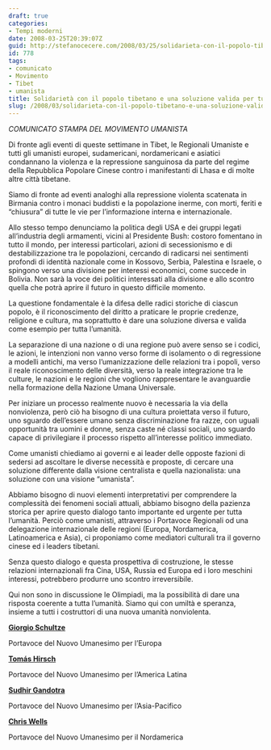 ```yaml
---
draft: true
categories:
- Tempi moderni
date: 2008-03-25T20:39:07Z
guid: http://stefanocecere.com/2008/03/25/solidarieta-con-il-popolo-tibetano-e-una-soluzione-valida-per-tutta-l%e2%80%99umanita/
id: 778
tags:
- comunicato
- Movimento
- Tibet
- umanista
title: Solidarietà con il popolo tibetano e una soluzione valida per tutta l’umanità
slug: /2008/03/solidarieta-con-il-popolo-tibetano-e-una-soluzione-valida-per-tutta-lumanita/
---
```


_COMUNICATO STAMPA DEL MOVIMENTO UMANISTA_

Di fronte agli eventi di queste settimane in Tibet, le Regionali Umaniste e tutti gli umanisti europei, sudamericani, nordamericani e asiatici condannano la violenza e la repressione sanguinosa da parte del regime della Repubblica Popolare Cinese contro i manifestanti di Lhasa e di molte altre città tibetane.

Siamo di fronte ad eventi analoghi alla repressione violenta scatenata in Birmania contro i monaci buddisti e la popolazione inerme, con morti, feriti e “chiusura” di tutte le vie per l’informazione interna e internazionale.

Allo stesso tempo denunciamo la politica degli USA e dei gruppi legati all’industria degli armamenti, vicini al Presidente Bush: costoro fomentano in tutto il mondo, per interessi particolari, azioni di secessionismo e di destabilizzazione tra le popolazioni, cercando di radicarsi nei sentimenti profondi di identità nazionale come in Kossovo, Serbia, Palestina e Israele, o spingono verso una divisione per interessi economici, come succede in Bolivia. Non sarà la voce dei politici interessati alla divisione e allo scontro quella che potrà aprire il futuro in questo difficile momento.

La questione fondamentale è la difesa delle radici storiche di ciascun popolo, è il riconoscimento del diritto a praticare le proprie credenze, religione e cultura, ma soprattutto è dare una soluzione diversa e valida come esempio per tutta l’umanità.

La separazione di una nazione o di una regione può avere senso se i codici, le azioni, le intenzioni non vanno verso forme di isolamento o di regressione a modelli antichi, ma verso l’umanizzazione delle relazioni tra i popoli, verso il reale riconoscimento delle diversità, verso la reale integrazione tra le culture, le nazioni e le regioni che vogliono rappresentare le avanguardie nella formazione della Nazione Umana Universale.

Per iniziare un processo realmente nuovo è necessaria la via della nonviolenza, però ciò ha bisogno di una cultura proiettata verso il futuro, uno sguardo dell’essere umano senza discriminazione fra razze, con uguali opportunità tra uomini e donne, senza caste né classi sociali, uno sguardo capace di privilegiare il processo rispetto all’interesse politico immediato.

Come umanisti chiediamo ai governi e ai leader delle opposte fazioni di sedersi ad ascoltare le diverse necessità e proposte, di cercare una soluzione differente dalla visione centralista e quella nazionalista: una soluzione con una visione “umanista”.

Abbiamo bisogno di nuovi elementi interpretativi per comprendere la complessità dei fenomeni sociali attuali, abbiamo bisogno della pazienza storica per aprire questo dialogo tanto importante ed urgente per tutta l’umanità. Perciò come umanisti, attraverso i Portavoce Regionali od una delegazione internazionale delle regioni (Europa, Nordamerica, Latinoamerica e Asia), ci proponiamo come mediatori culturali tra il governo cinese ed i leaders tibetani.

Senza questo dialogo e questa prospettiva di costruzione, le stesse relazioni internazionali fra Cina, USA, Russia ed Europa ed i loro meschini interessi, potrebbero produrre uno scontro irreversibile.

Qui non sono in discussione le Olimpiadi, ma la possibilità di dare una risposta coerente a tutta l’umanità. Siamo qui con umiltà e speranza, insieme a tutti i costruttori di una nuova umanità nonviolenta.

**[Giorgio Schultze](http://www.giorgioschultze.eu/?lang=ita)**
  
Portavoce del Nuovo Umanesimo per l’Europa
  
**[Tomás Hirsch](http://www.tomashirsch.org/)**
  
Portavoce del Nuovo Umanesimo per l’America Latina
  
**[Sudhir Gandotra](http://www.aphumanistforum.org/)**
  
Portavoce del Nuovo Umanesimo per l’Asia-Pacifico
  
**[Chris Wells](http://chriswells.humanism.org/)**
  
Portavoce del Nuovo Umanesimo per il Nordamerica